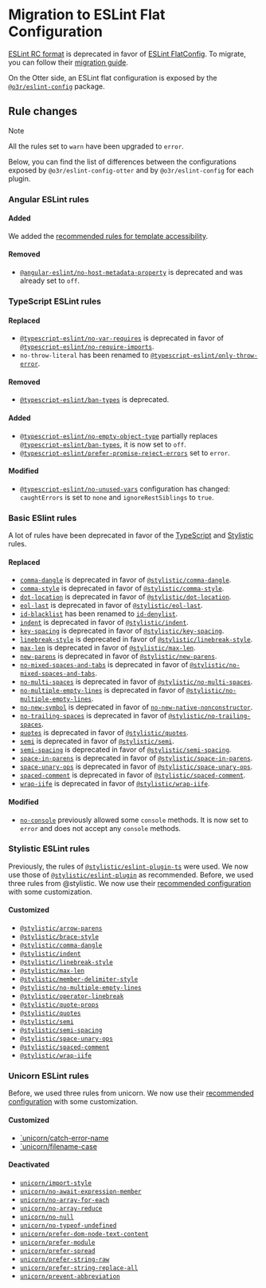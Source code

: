 # Migration to ESLint Flat Configuration

[ESLint RC format](https://eslint.org/docs/latest/use/configure/configuration-files-deprecated) is deprecated in favor of [ESLint FlatConfig](https://eslint.org/blog/2022/08/new-config-system-part-2/).
To migrate, you can follow their [migration guide](https://eslint.org/docs/latest/use/configure/migration-guide).

On the Otter side, an ESLint flat configuration is exposed by the [`@o3r/eslint-config`](https://www.npmjs.com/package/@o3r/eslint-config) package.

## Rule changes

> [!NOTE]
> All the rules set to `warn` have been upgraded to `error`.

Below, you can find the list of differences between the configurations exposed by `@o3r/eslint-config-otter` and by `@o3r/eslint-config` for each plugin.

### Angular ESLint rules

#### Added

We added the [recommended rules for template accessibility](https://github.com/angular-eslint/angular-eslint/blob/main/packages/angular-eslint/src/configs/README.md#angular-eslinttemplate-accessibility).

#### Removed

- [`@angular-eslint/no-host-metadata-property`](https://github.com/angular-eslint/angular-eslint/blob/17.5.x/packages/eslint-plugin/docs/rules/no-host-metadata-property.md) is deprecated and was already set to `off`.

### TypeScript ESLint rules

#### Replaced

- [`@typescript-eslint/no-var-requires`](https://typescript-eslint.io/rules/no-var-requires/) is deprecated in favor of [`@typescript-eslint/no-require-imports`](https://typescript-eslint.io/rules/no-require-imports/).
- `no-throw-literal` has been renamed to [`@typescript-eslint/only-throw-error`](https://typescript-eslint.io/rules/only-throw-error/).

#### Removed

- [`@typescript-eslint/ban-types`](https://typescript-eslint.io/rules/ban-types/) is deprecated.

#### Added

- [`@typescript-eslint/no-empty-object-type`](https://typescript-eslint.io/rules/no-empty-object-type/) partially replaces [`@typescript-eslint/ban-types`](https://typescript-eslint.io/rules/ban-types/), it is now set to `off`.
- [`@typescript-eslint/prefer-promise-reject-errors`](https://typescript-eslint.io/rules/prefer-promise-reject-errors/) set to `error`.

#### Modified

- [`@typescript-eslint/no-unused-vars`](https://typescript-eslint.io/rules/no-unused-vars/) configuration has changed: `caughtErrors` is set to `none` and `ignoreRestSiblings` to `true`.

### Basic ESlint rules

A lot of rules have been deprecated in favor of the [TypeScript](https://typescript-eslint.io/) and [Stylistic](https://eslint.style/) rules.

#### Replaced

- [`comma-dangle`](https://eslint.org/docs/latest/rules/comma-dangle) is deprecated in favor of [`@stylistic/comma-dangle`](https://eslint.style/rules/default/comma-dangle).
- [`comma-style`](https://eslint.org/docs/latest/rules/comma-style) is deprecated in favor of [`@stylistic/comma-style`](https://eslint.style/rules/default/comma-style).
- [`dot-location`](https://eslint.org/docs/latest/rules/dot-location) is deprecated in favor of [`@stylistic/dot-location`](https://eslint.style/rules/default/dot-location).
- [`eol-last`](https://eslint.org/docs/latest/rules/eol-last) is deprecated in favor of [`@stylistic/eol-last`](https://eslint.style/rules/default/eol-last).
- [`id-blacklist`](https://eslint.org/docs/latest/rules/id-blacklist) has been renamed to [`id-denylist`](https://eslint.org/docs/latest/rules/id-blacklist).
- [`indent`](https://eslint.org/docs/latest/rules/indent) is deprecated in favor of [`@stylistic/indent`](https://eslint.style/rules/default/indent).
- [`key-spacing`](https://eslint.org/docs/latest/rules/key-spacing) is deprecated in favor of [`@stylistic/key-spacing`](https://eslint.style/rules/default/key-spacing).
- [`linebreak-style`](https://eslint.org/docs/latest/rules/linebreak-style) is deprecated in favor of [`@stylistic/linebreak-style`](https://eslint.style/rules/default/linebreak-style).
- [`max-len`](https://eslint.org/docs/latest/rules/max-len) is deprecated in favor of [`@stylistic/max-len`](https://eslint.style/rules/default/max-len).
- [`new-parens`](https://eslint.org/docs/latest/rules/new-parens) is deprecated in favor of [`@stylistic/new-parens`](https://eslint.style/rules/default/new-parens).
- [`no-mixed-spaces-and-tabs`](https://eslint.org/docs/latest/rules/no-mixed-spaces-and-tabs) is deprecated in favor of [`@stylistic/no-mixed-spaces-and-tabs`](https://eslint.style/rules/default/no-mixed-spaces-and-tabs).
- [`no-multi-spaces`](https://eslint.org/docs/latest/rules/no-multi-spaces) is deprecated in favor of [`@stylistic/no-multi-spaces`](https://eslint.style/rules/default/no-multi-spaces).
- [`no-multiple-empty-lines`](https://eslint.org/docs/latest/rules/no-multiple-empty-lines) is deprecated in favor of [`@stylistic/no-multiple-empty-lines`](https://eslint.style/rules/default/no-multiple-empty-lines).
- [`no-new-symbol`](https://eslint.org/docs/latest/rules/no-new-symbol) is deprecated in favor of [`no-new-native-nonconstructor`](https://eslint.org/docs/latest/rules/no-new-native-nonconstructor).
- [`no-trailing-spaces`](https://eslint.org/docs/latest/rules/no-trailing-spaces) is deprecated in favor of [`@stylistic/no-trailing-spaces`](https://eslint.style/rules/default/no-trailing-spaces).
- [`quotes`](https://eslint.org/docs/latest/rules/quotes) is deprecated in favor of [`@stylistic/quotes`](https://eslint.style/rules/default/quotes).
- [`semi`](https://eslint.org/docs/latest/rules/semi) is deprecated in favor of [`@stylistic/semi`](https://eslint.style/rules/default/semi).
- [`semi-spacing`](https://eslint.org/docs/latest/rules/semi-spacing) is deprecated in favor of [`@stylistic/semi-spacing`](https://eslint.style/rules/default/semi-spacing).
- [`space-in-parens`](https://eslint.org/docs/latest/rules/space-in-parens) is deprecated in favor of [`@stylistic/space-in-parens`](https://eslint.style/rules/default/space-in-parens).
- [`space-unary-ops`](https://eslint.org/docs/latest/rules/space-unary-ops) is deprecated in favor of [`@stylistic/space-unary-ops`](https://eslint.style/rules/default/space-unary-ops).
- [`spaced-comment`](https://eslint.org/docs/latest/rules/spaced-comment) is deprecated in favor of [`@stylistic/spaced-comment`](https://eslint.style/rules/default/spaced-comment).
- [`wrap-iife`](https://eslint.org/docs/latest/rules/wrap-iife) is deprecated in favor of [`@stylistic/wrap-iife`](https://eslint.style/rules/default/wrap-iife).

#### Modified

- [`no-console`](https://eslint.org/docs/latest/rules/no-console) previously allowed some `console` methods. It is now set to `error` and does not accept any `console` methods.

### Stylistic ESLint rules

Previously, the rules of [`@stylistic/eslint-plugin-ts`](https://eslint.style/packages/ts) were used. We now use those of [`@stylistic/eslint-plugin`](https://eslint.style/packages/default#stylistic-eslint-plugin) as recommended.
Before, we used three rules from @stylistic. We now use their [recommended configuration](https://github.com/eslint-stylistic/eslint-stylistic/blob/main/packages/eslint-plugin/configs/customize.ts) with some customization.

#### Customized

- [`@stylistic/arrow-parens`](https://eslint.style/rules/default/arrow-parens)
- [`@stylistic/brace-style`](https://eslint.style/rules/default/brace-style)
- [`@stylistic/comma-dangle`](https://eslint.style/rules/default/comma-dangle)
- [`@stylistic/indent`](https://eslint.style/rules/default/indent)
- [`@stylistic/linebreak-style`](https://eslint.style/rules/default/linebreak-style)
- [`@stylistic/max-len`](https://eslint.style/rules/default/max-len)
- [`@stylistic/member-delimiter-style`](https://eslint.style/rules/default/member-delimiter-style)
- [`@stylistic/no-multiple-empty-lines`](https://eslint.style/rules/default/no-multiple-empty-lines)
- [`@stylistic/operator-linebreak`](https://eslint.style/rules/default/operator-linebreak)
- [`@stylistic/quote-props`](https://eslint.style/rules/default/quote-props)
- [`@stylistic/quotes`](https://eslint.style/rules/default/quotes)
- [`@stylistic/semi`](https://eslint.style/rules/default/semi)
- [`@stylistic/semi-spacing`](https://eslint.style/rules/default/semi-spacing)
- [`@stylistic/space-unary-ops`](https://eslint.style/rules/default/space-unary-ops)
- [`@stylistic/spaced-comment`](https://eslint.style/rules/default/spaced-comment)
- [`@stylistic/wrap-iife`](https://eslint.style/rules/default/wrap-iife)


### Unicorn ESLint rules

Before, we used three rules from unicorn. We now use their [recommended configuration](https://github.com/sindresorhus/eslint-plugin-unicorn?tab=readme-ov-file#rules) with some customization.

#### Customized

- [`unicorn/catch-error-name](https://github.com/sindresorhus/eslint-plugin-unicorn/blob/main/docs/rules/catch-error-name.md)
- [`unicorn/filename-case](https://github.com/sindresorhus/eslint-plugin-unicorn/blob/main/docs/rules/filename-case.md)

#### Deactivated

- [`unicorn/import-style`](https://github.com/sindresorhus/eslint-plugin-unicorn/blob/main/docs/rules/import-style.md)
- [`unicorn/no-await-expression-member`](https://github.com/sindresorhus/eslint-plugin-unicorn/blob/main/docs/rules/no-await-expression-member.md)
- [`unicorn/no-array-for-each`](https://github.com/sindresorhus/eslint-plugin-unicorn/blob/main/docs/rules/no-array-for-each.md)
- [`unicorn/no-array-reduce`](https://github.com/sindresorhus/eslint-plugin-unicorn/blob/main/docs/rules/no-array-reduce.md)
- [`unicorn/no-null`](https://github.com/sindresorhus/eslint-plugin-unicorn/blob/main/docs/rules/no-null.md)
- [`unicorn/no-typeof-undefined`](https://github.com/sindresorhus/eslint-plugin-unicorn/blob/main/docs/rules/no-typeof-undefined.md)
- [`unicorn/prefer-dom-node-text-content`](https://github.com/sindresorhus/eslint-plugin-unicorn/blob/main/docs/rules/prefer-dom-node-text-content.md)
- [`unicorn/prefer-module`](https://github.com/sindresorhus/eslint-plugin-unicorn/blob/main/docs/rules/prefer-module.md)
- [`unicorn/prefer-spread`](https://github.com/sindresorhus/eslint-plugin-unicorn/blob/main/docs/rules/prefer-spread.md)
- [`unicorn/prefer-string-raw`](https://github.com/sindresorhus/eslint-plugin-unicorn/blob/main/docs/rules/prefer-string-raw.md)
- [`unicorn/prefer-string-replace-all`](https://github.com/sindresorhus/eslint-plugin-unicorn/blob/main/docs/rules/prefer-string-replace-all.md)
- [`unicorn/prevent-abbreviation`](https://github.com/sindresorhus/eslint-plugin-unicorn/blob/main/docs/rules/prevent-abbreviations.md)
